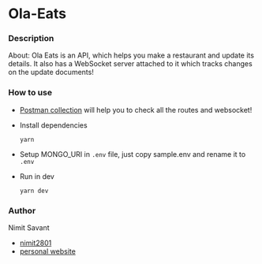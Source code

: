 # Ola-Eats

### Description

About: Ola Eats is an API, which helps you make a restaurant and update its details. It also has a WebSocket server attached to it which tracks changes on the update documents!

### How to use

- [Postman collection](https://www.postman.com/lunar-moon-692618/workspace/nimit2801-open-source/collection/11650469-356ac872-b88a-4322-92b1-4c23dedbfb90?action=share&creator=11650469) will help you to check all the routes and websocket!

- Install dependencies
  ```cli
  yarn
  ```
- Setup MONGO_URI in `.env` file, just copy sample.env and rename it to `.env`

- Run in dev
  ```cli
  yarn dev
  ```

### Author

Nimit Savant

- [nimit2801](https://github.com/nimit2801)
- [personal website](https://nimitsavant.me)
